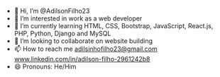 - 👋 Hi, I’m @AdilsonFilho23
- 👀 I’m interested in work as a web developer
- 🌱 I’m currently learning HTML, CSS, Bootstrap, JavaScript, React.js, PHP, Python, Django and MySQL
- 💞️ I’m looking to collaborate on website building
- 📫 How to reach me adilsinhofilho23@gmail.com 
www.linkedin.com/in/adilson-filho-2961242b8
- 😄 Pronouns: He/Him

<!---
AdilsonFilho23/AdilsonFilho23 is a ✨ special ✨ repository because its `README.md` (this file) appears on your GitHub profile.
You can click the Preview link to take a look at your changes.
--->
